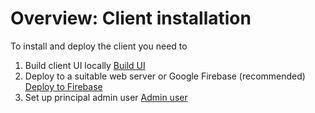 # Overview: Client installation

To install and deploy the client you need to
1. Build client UI locally [Build UI](/client-installation/build.md)
2. Deploy to a suitable web server or Google Firebase (recommended)  [Deploy to Firebase](/client-installation/deploy.md)
3. Set up principal admin user [Admin user](/client-installation/admin.md)

